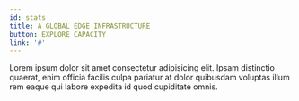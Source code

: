 ```yaml
---
id: stats
title: A GLOBAL EDGE INFRASTRUCTURE
button: EXPLORE CAPACITY
link: '#'
---
```

Lorem ipsum dolor sit amet consectetur adipisicing elit. Ipsam distinctio quaerat, enim officia facilis culpa pariatur at dolor quibusdam voluptas illum rem eaque qui labore expedita id quod cupiditate omnis.
